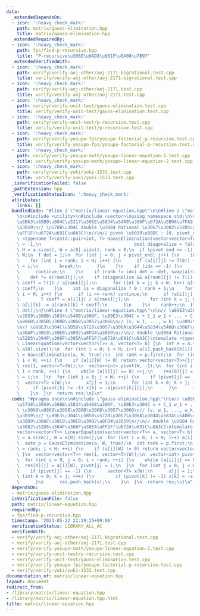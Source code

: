 ```yaml
---
data:
  _extendedDependsOn:
  - icon: ':heavy_check_mark:'
    path: matrix/gauss-elimination.hpp
    title: matrix/gauss-elimination.hpp
  _extendedRequiredBy:
  - icon: ':heavy_check_mark:'
    path: fps/find-p-recursive.hpp
    title: "P-recursive\u306E\u9AD8\u901F\u8A08\u7B97"
  _extendedVerifiedWith:
  - icon: ':heavy_check_mark:'
    path: verify/verify-aoj-other/aoj-2171-bigrational.test.cpp
    title: verify/verify-aoj-other/aoj-2171-bigrational.test.cpp
  - icon: ':heavy_check_mark:'
    path: verify/verify-aoj-other/aoj-2171.test.cpp
    title: verify/verify-aoj-other/aoj-2171.test.cpp
  - icon: ':heavy_check_mark:'
    path: verify/verify-unit-test/gauss-elimination.test.cpp
    title: verify/verify-unit-test/gauss-elimination.test.cpp
  - icon: ':heavy_check_mark:'
    path: verify/verify-unit-test/p-recursive.test.cpp
    title: verify/verify-unit-test/p-recursive.test.cpp
  - icon: ':heavy_check_mark:'
    path: verify/verify-yosupo-fps/yosupo-factorial-p-recursive.test.cpp
    title: verify/verify-yosupo-fps/yosupo-factorial-p-recursive.test.cpp
  - icon: ':heavy_check_mark:'
    path: verify/verify-yosupo-math/yosupo-linear-equation-2.test.cpp
    title: verify/verify-yosupo-math/yosupo-linear-equation-2.test.cpp
  - icon: ':heavy_check_mark:'
    path: verify/verify-yuki/yuki-1533.test.cpp
    title: verify/verify-yuki/yuki-1533.test.cpp
  _isVerificationFailed: false
  _pathExtension: hpp
  _verificationStatusIcon: ':heavy_check_mark:'
  attributes:
    links: []
  bundledCode: "#line 2 \"matrix/linear-equation.hpp\"\n\n#line 2 \"matrix/gauss-elimination.hpp\"\
    \n\n#include <utility>\n#include <vector>\nusing namespace std;\n\n// {rank, det(\u975E\
    \u6B63\u65B9\u884C\u5217\u306E\u5834\u5408\u306F\u672A\u5B9A\u7FA9)} \u3092\u8FD4\
    \u3059\n// \u578B\u304C double \u3084 Rational \u3067\u3082\u52D5\u304F\u306F\u305A\
    \uFF1F(\u672A\u691C\u8A3C)\n//\n// pivot \u5019\u88DC : [0, pivot_end)\ntemplate\
    \ <typename T>\nstd::pair<int, T> GaussElimination(vector<vector<T>> &a, int pivot_end\
    \ = -1,\n                                   bool diagonalize = false) {\n  int\
    \ H = a.size(), W = a[0].size(), rank = 0;\n  if (pivot_end == -1) pivot_end =\
    \ W;\n  T det = 1;\n  for (int j = 0; j < pivot_end; j++) {\n    int idx = -1;\n\
    \    for (int i = rank; i < H; i++) {\n      if (a[i][j] != T(0)) {\n        idx\
    \ = i;\n        break;\n      }\n    }\n    if (idx == -1) {\n      det = 0;\n\
    \      continue;\n    }\n    if (rank != idx) det = -det, swap(a[rank], a[idx]);\n\
    \    det *= a[rank][j];\n    if (diagonalize && a[rank][j] != T(1)) {\n      T\
    \ coeff = T(1) / a[rank][j];\n      for (int k = j; k < W; k++) a[rank][k] *=\
    \ coeff;\n    }\n    int is = diagonalize ? 0 : rank + 1;\n    for (int i = is;\
    \ i < H; i++) {\n      if (i == rank) continue;\n      if (a[i][j] != T(0)) {\n\
    \        T coeff = a[i][j] / a[rank][j];\n        for (int k = j; k < W; k++)\
    \ a[i][k] -= a[rank][k] * coeff;\n      }\n    }\n    rank++;\n  }\n  return make_pair(rank,\
    \ det);\n}\n#line 4 \"matrix/linear-equation.hpp\"\n\n// \u89E3\u304C\u5B58\u5728\
    \u3059\u308B\u5834\u5408\u306F, \u89E3\u304C v + C_1 w_1 + ... + C_k w_k \u3068\
    \u8868\u305B\u308B\u3068\u3057\u3066\n// (v, w_1, ..., w_k) \u3092\u8FD4\u3059\
    \n// \u89E3\u304C\u5B58\u5728\u3057\u306A\u3044\u5834\u5408\u306F\u7A7A\u306E\u30D9\
    \u30AF\u30C8\u30EB\u3092\u8FD4\u3059\n//\n// double \u3084 Rational \u3067\u3082\
    \u52D5\u304F\u306F\u305A\uFF1F(\u672A\u691C\u8A3C)\ntemplate <typename T>\nvector<vector<T>>\
    \ LinearEquation(vector<vector<T>> a, vector<T> b) {\n  int H = a.size(), W =\
    \ a[0].size();\n  for (int i = 0; i < H; i++) a[i].push_back(b[i]);\n  auto p\
    \ = GaussElimination(a, W, true);\n  int rank = p.first;\n  for (int i = rank;\
    \ i < H; ++i) {\n    if (a[i][W] != 0) return vector<vector<T>>{};\n  }\n  vector<vector<T>>\
    \ res(1, vector<T>(W));\n  vector<int> pivot(W, -1);\n  for (int i = 0, j = 0;\
    \ i < rank; ++i) {\n    while (a[i][j] == 0) ++j;\n    res[0][j] = a[i][W], pivot[j]\
    \ = i;\n  }\n  for (int j = 0; j < W; ++j) {\n    if (pivot[j] == -1) {\n    \
    \  vector<T> x(W);\n      x[j] = 1;\n      for (int k = 0; k < j; ++k) {\n   \
    \     if (pivot[k] != -1) x[k] = -a[pivot[k]][j];\n      }\n      res.push_back(x);\n\
    \    }\n  }\n  return res;\n}\n"
  code: "#pragma once\n\n#include \"gauss-elimination.hpp\"\n\n// \u89E3\u304C\u5B58\
    \u5728\u3059\u308B\u5834\u5408\u306F, \u89E3\u304C v + C_1 w_1 + ... + C_k w_k\
    \ \u3068\u8868\u305B\u308B\u3068\u3057\u3066\n// (v, w_1, ..., w_k) \u3092\u8FD4\
    \u3059\n// \u89E3\u304C\u5B58\u5728\u3057\u306A\u3044\u5834\u5408\u306F\u7A7A\u306E\
    \u30D9\u30AF\u30C8\u30EB\u3092\u8FD4\u3059\n//\n// double \u3084 Rational \u3067\
    \u3082\u52D5\u304F\u306F\u305A\uFF1F(\u672A\u691C\u8A3C)\ntemplate <typename T>\n\
    vector<vector<T>> LinearEquation(vector<vector<T>> a, vector<T> b) {\n  int H\
    \ = a.size(), W = a[0].size();\n  for (int i = 0; i < H; i++) a[i].push_back(b[i]);\n\
    \  auto p = GaussElimination(a, W, true);\n  int rank = p.first;\n  for (int i\
    \ = rank; i < H; ++i) {\n    if (a[i][W] != 0) return vector<vector<T>>{};\n \
    \ }\n  vector<vector<T>> res(1, vector<T>(W));\n  vector<int> pivot(W, -1);\n\
    \  for (int i = 0, j = 0; i < rank; ++i) {\n    while (a[i][j] == 0) ++j;\n  \
    \  res[0][j] = a[i][W], pivot[j] = i;\n  }\n  for (int j = 0; j < W; ++j) {\n\
    \    if (pivot[j] == -1) {\n      vector<T> x(W);\n      x[j] = 1;\n      for\
    \ (int k = 0; k < j; ++k) {\n        if (pivot[k] != -1) x[k] = -a[pivot[k]][j];\n\
    \      }\n      res.push_back(x);\n    }\n  }\n  return res;\n}\n"
  dependsOn:
  - matrix/gauss-elimination.hpp
  isVerificationFile: false
  path: matrix/linear-equation.hpp
  requiredBy:
  - fps/find-p-recursive.hpp
  timestamp: '2023-05-22 22:29:25+09:00'
  verificationStatus: LIBRARY_ALL_AC
  verifiedWith:
  - verify/verify-aoj-other/aoj-2171-bigrational.test.cpp
  - verify/verify-aoj-other/aoj-2171.test.cpp
  - verify/verify-yosupo-math/yosupo-linear-equation-2.test.cpp
  - verify/verify-unit-test/p-recursive.test.cpp
  - verify/verify-unit-test/gauss-elimination.test.cpp
  - verify/verify-yosupo-fps/yosupo-factorial-p-recursive.test.cpp
  - verify/verify-yuki/yuki-1533.test.cpp
documentation_of: matrix/linear-equation.hpp
layout: document
redirect_from:
- /library/matrix/linear-equation.hpp
- /library/matrix/linear-equation.hpp.html
title: matrix/linear-equation.hpp
---
```

